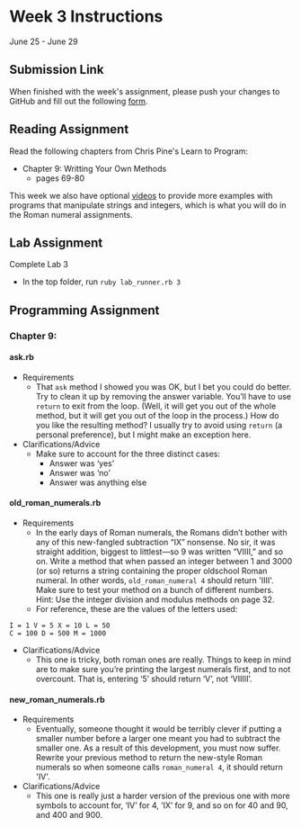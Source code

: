 # Week 3 Instructions

June 25 - June 29

## Submission Link

When finished with the week's assignment, please push your changes to GitHub and fill out the following <a href="https://goo.gl/forms/MhtYc7XdCra8DFdI2">form</a>.

## Reading Assignment

Read the following chapters from Chris Pine's Learn to Program:

- Chapter 9: Writting Your Own Methods
  - pages 69-80
  
This week we also have optional <a href="https://www.youtube.com/playlist?list=PL_Otc46JXAZ4lP1domOnNNHj78JPdrZ6u">videos</a> to provide more examples with programs that manipulate strings and integers, which is what you will do in the Roman numeral assignments.

## Lab Assignment

Complete Lab 3

- In the top folder, run `ruby lab_runner.rb 3`

## Programming Assignment

### Chapter 9:

#### ask.rb

- Requirements
  - That `ask` method I showed you was OK, but I bet you could do better. Try to clean it up by removing the answer variable. You’ll have to use `return` to exit from the loop. (Well, it will get you out of the whole method, but it will get you out of the loop in the process.) How do you like the resulting method? I usually try to avoid using `return` (a personal preference), but I might make an exception here.
- Clarifications/Advice
  - Make sure to account for the three distinct cases:
    - Answer was ‘yes’
    - Answer was ‘no’
    - Answer was anything else

#### old\_roman\_numerals.rb

- Requirements
  - In the early days of Roman numerals, the Romans didn’t bother with any of this new-fangled subtraction “IX” nonsense. No sir, it was straight addition, biggest to littlest—so 9 was written “VIIII,” and so on. Write a method that when passed an integer between 1 and 3000 (or so) returns a string containing the proper oldschool Roman numeral. In other words, `old_roman_numeral 4` should return 'IIII'. Make sure to test your method on a bunch of different numbers. Hint: Use the integer division and modulus methods on page 32.
  - For reference, these are the values of the letters used:

~~~
I = 1 V = 5 X = 10 L = 50
C = 100 D = 500 M = 1000
~~~

- Clarifications/Advice
  - This one is tricky, both roman ones are really. Things to keep in mind are to make sure you’re printing the largest numerals first, and to not overcount. That is, entering ‘5’ should return ‘V’, not ‘VIIIII’.

#### new\_roman\_numerals.rb

- Requirements
  - Eventually, someone thought it would be terribly clever if putting a smaller number before a larger one meant you had to subtract the smaller one. As a result of this development, you must now suffer. Rewrite your previous method to return the new-style Roman numerals so when someone calls `roman_numeral 4`, it should return 'IV'.
- Clarifications/Advice
  - This one is really just a harder version of the previous one with more symbols to account for, ‘IV’ for 4, ‘IX’ for 9, and so on for 40 and 90, and 400 and 900.
